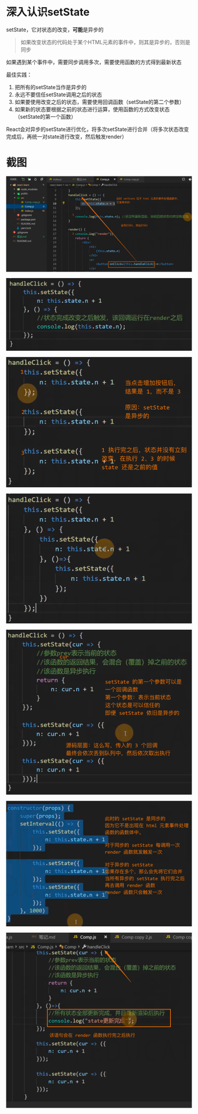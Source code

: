 # 深入认识setState

setState，它对状态的改变，**可能**是异步的

> 如果改变状态的代码处于某个HTML元素的事件中，则其是异步的，否则是同步

如果遇到某个事件中，需要同步调用多次，需要使用函数的方式得到最新状态


最佳实践：

1. 把所有的setState当作是异步的
2. 永远不要信任setState调用之后的状态
3. 如果要使用改变之后的状态，需要使用回调函数（setState的第二个参数）
4. 如果新的状态要根据之前的状态进行运算，使用函数的方式改变状态（setState的第一个函数）

React会对异步的setState进行优化，将多次setState进行合并（将多次状态改变完成后，再统一对state进行改变，然后触发render）

# 截图

![](截图/2022-04-19_00:17:13.png)

![](截图/2022-04-19_00:17:40.png)

![](截图/2022-04-19_00:19:21.png)

![](截图/2022-04-19_00:19:17.png)

![](截图/2022-04-19_00:19:12.png)

![](截图/2022-04-19_00:19:04.png)

![](截图/2022-04-19_00:18:56.png)



